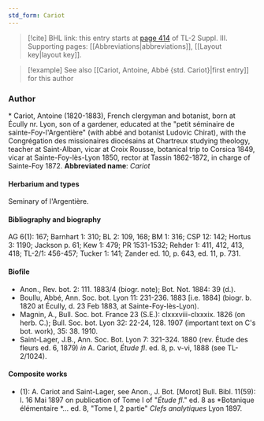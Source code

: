 ```yaml
---
std_form: Cariot
---
```


> [!cite] BHL link: this entry starts at [page 414](https://www.biodiversitylibrary.org/page/33266721) of TL-2 Suppl. III.
> Supporting pages: [[Abbreviations|abbreviations]], [[Layout key|layout key]].

> [!example] See also [[Cariot, Antoine, Abbé {std. Cariot}|first entry]] for this author

### Author

\* Cariot, Antoine (1820-1883), French clergyman and botanist, born at Écully nr. Lyon, son of a gardener, educated at the "petit séminaire de sainte-Foy-l'Argentière" (with abbé and botanist Ludovic Chirat), with the Congrégation des missionaires diocésains at Chartreux studying theology, teacher at Saint-Alban, vicar at Croix Rousse, botanical trip to Corsica 1849, vicar at Sainte-Foy-lès-Lyon 1850, rector at Tassin 1862-1872, in charge of Sainte-Foy 1872. 
**Abbreviated name**: *Cariot*

#### Herbarium and types

Seminary of l'Argentière.

#### Bibliography and biography

AG 6(1): 167; Barnhart 1: 310; BL 2: 109, 168; BM 1: 316; CSP 12: 142; Hortus 3: 1190; Jackson p. 61; Kew 1: 479; PR 1531-1532; Rehder 1: 411, 412, 413, 418; TL-2/1: 456-457; Tucker 1: 141; Zander ed. 10, p. 643, ed. 11, p. 731.

#### Biofile

- Anon., Rev. bot. 2: 111. 1883/4 (biogr. note); Bot. Not. 1884: 39 (d.).
- Boullu, Abbé, Ann. Soc. bot. Lyon 11: 231-236. 1883 \[i.e. 1884\] (biogr. b. 1820 at Écully, d. 23 Feb 1883, at Sainte-Foy-lès-Lyon).
- Magnin, A., Bull. Soc. bot. France 23 (S.E.): clxxxviii-clxxxix. 1826 (on herb. C.); Bull. Soc. bot. Lyon 32: 22-24, 128. 1907 (important text on C's bot. work), 35: 38. 1910.
- Saint-Lager, J.B., Ann. Soc. Bot. Lyon 7: 321-324. 1880 (rev. Étude des fleurs ed. 6, 1879) *in* A. Cariot, *Étude fl*. ed. 8, p. v-vi, 1888 (see TL-2/1024).

#### Composite works

- (1): A. Cariot and Saint-Lager, see Anon., J. Bot. \[Morot\] Bull. Bibl. 11(59): l. 16 Mai 1897 on publication of Tome I of "*Étude fl*." ed. 8 as *Botanique élémentaire *... ed. 8, "Tome I, 2 partie" *Clefs analytiques* Lyon 1897.

